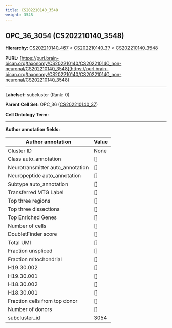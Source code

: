 ```yaml
---
title: CS202210140_3548
weight: 3548
---
```

## OPC_36_3054 (CS202210140_3548)
<b>Hierarchy: </b>
[CS202210140_467](../CS202210140_467) >
[CS202210140_37](../CS202210140_37) >
[CS202210140_3548](../CS202210140_3548)

**PURL:** [https://purl.brain-bican.org/taxonomy/CS202210140/CS202210140_non-neuronal/CS202210140_3548](https://purl.brain-bican.org/taxonomy/CS202210140/CS202210140_non-neuronal/CS202210140_3548)

---


**Labelset:** subcluster (Rank: 0)

**Parent Cell Set:** OPC_36 ([CS202210140_37](../CS202210140_37))



**Cell Ontology Term:** 

[MARKER GENES.]: #


---

[TRANSFERRED ANNOTATIONS.]: #


[AUTHOR ANNOTATION FIELDS.]: #


**Author annotation fields:**

| Author annotation | Value |
|-------------------|-------|
|Cluster ID|None|
|Class auto_annotation|[]|
|Neurotransmitter auto_annotation|[]|
|Neuropeptide auto_annotation|[]|
|Subtype auto_annotation|[]|
|Transferred MTG Label|[]|
|Top three regions|[]|
|Top three dissections|[]|
|Top Enriched Genes|[]|
|Number of cells|[]|
|DoubletFinder score|[]|
|Total UMI|[]|
|Fraction unspliced|[]|
|Fraction mitochondrial|[]|
|H19.30.002|[]|
|H19.30.001|[]|
|H18.30.002|[]|
|H18.30.001|[]|
|Fraction cells from top donor|[]|
|Number of donors|[]|
|subcluster_id|3054|
